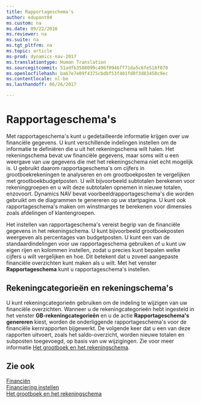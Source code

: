 ```yaml
---
title: Rapportageschema's
author: edupont04
ms.custom: na
ms.date: 09/22/2016
ms.reviewer: na
ms.suite: na
ms.tgt_pltfrm: na
ms.topic: article
ms-prod: dynamics-nav-2017
ms.translationtype: Human Translation
ms.sourcegitcommit: 51adfb3588099c496f0946ff71da5c6fe518f070
ms.openlocfilehash: ba67e7e09f4375cbdbf53f401fd0f3d83450c9ec
ms.contentlocale: nl-be
ms.lasthandoff: 06/26/2017

---
```


# <a name="account-schedules"></a>Rapportageschema's
Met rapportageschema's kunt u gedetailleerde informatie krijgen over uw financiële gegevens. U kunt verschillende indelingen instellen om de informatie te definiëren die u uit het rekeningschema wilt halen. Het rekeningschema bevat uw financiële gegevens, maar soms wilt u een weergave van uw gegevens die met het rekeningschema niet echt mogelijk is. U gebruikt daarom rapportageschema's om cijfers in grootboekrekeningen te analyseren en om grootboekposten te vergelijken met grootboekbudgetposten.
U wilt bijvoorbeeld subtotalen berekenen voor rekeninggroepen en u wilt deze subtotalen opnemen in nieuwe totalen, enzovoort.
Dynamics NAV bevat voorbeeldrapportageschema's die worden gebruikt om de diagrammen te genereren op uw startpagina. U kunt ook rapportageschema's maken om winstmarges te berekenen voor dimensies zoals afdelingen of klantengroepen.  

Het instellen van rapportageschema's vereist begrip van de financiële gegevens in het rekeningschema.
U kunt bijvoorbeeld grootboekposten weergeven als percentages van budgetposten.
U kunt een van de standaardindelingen voor uw rapportageschema gebruiken of u kunt uw eigen rijen en kolommen instellen, zodat u precies kunt bepalen welke cijfers u wilt vergelijken en hoe.
Dit betekent dat u zoveel aangepaste financiële overzichten kunt maken als u wilt. Met het venster **Rapportageschema** kunt u rapportageschema's instellen.  

## <a name="account-categories-and-account-schedules"></a>Rekeningcategorieën en rekeningschema's
U kunt rekeningcategorieën gebruiken om de indeling te wijzigen van uw financiële overzichten. Wanneer u de rekeningcategorieën hebt ingesteld in het venster **GB-rekeningcategorieën** en u de actie **Rapportageschema's genereren** kiest, worden de onderliggende rapportageschema's voor de financiële kernrapporten bijgewerkt. De volgende keer dat u een van deze rapporten uitvoert, zoals het saldo-overzicht, worden nieuwe totalen en subposten toegevoegd, op basis van uw wijzigingen. Zie voor meer informatie [Het grootboek en het rekeningschema](finance-setup-general-ledger.md).    
## <a name="see-also"></a>Zie ook
[Financiën](finance-setup.md)  
[Financiering instellen](finance-setup-setup-finance-setup.md)  
[Het grootboek en het rekeningschema](finance-setup-general-ledger.md)  

